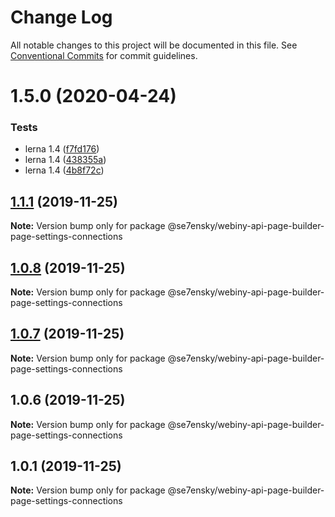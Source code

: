 # Change Log

All notable changes to this project will be documented in this file.
See [Conventional Commits](https://conventionalcommits.org) for commit guidelines.

# 1.5.0 (2020-04-24)


### Tests

* lerna 1.4 ([f7fd176](https://github.com/SE7ENSKY/se7ensky-webiny-plugins/commit/f7fd176e4758f9de38a6399e04392e248448f0a4))
* lerna 1.4 ([438355a](https://github.com/SE7ENSKY/se7ensky-webiny-plugins/commit/438355aad6cecb4a82ead77fd8510c29ce9424ce))
* lerna 1.4 ([4b8f72c](https://github.com/SE7ENSKY/se7ensky-webiny-plugins/commit/4b8f72ceac05a33f7e1958bd5e4a5a7cd0f31fa7))





## [1.1.1](https://github.com/SE7ENSKY/se7ensky-webiny-plugins/compare/@se7ensky/webiny-api-page-builder-page-settings-connections@1.0.8...@se7ensky/webiny-api-page-builder-page-settings-connections@1.1.1) (2019-11-25)

**Note:** Version bump only for package @se7ensky/webiny-api-page-builder-page-settings-connections





## [1.0.8](https://github.com/SE7ENSKY/se7ensky-webiny-plugins/compare/@se7ensky/webiny-api-page-builder-page-settings-connections@1.0.7...@se7ensky/webiny-api-page-builder-page-settings-connections@1.0.8) (2019-11-25)

**Note:** Version bump only for package @se7ensky/webiny-api-page-builder-page-settings-connections





## [1.0.7](https://github.com/SE7ENSKY/se7ensky-webiny-plugins/compare/@se7ensky/webiny-api-page-builder-page-settings-connections@1.0.6...@se7ensky/webiny-api-page-builder-page-settings-connections@1.0.7) (2019-11-25)

**Note:** Version bump only for package @se7ensky/webiny-api-page-builder-page-settings-connections





## 1.0.6 (2019-11-25)

**Note:** Version bump only for package @se7ensky/webiny-api-page-builder-page-settings-connections





## 1.0.1 (2019-11-25)

**Note:** Version bump only for package @se7ensky/webiny-api-page-builder-page-settings-connections
